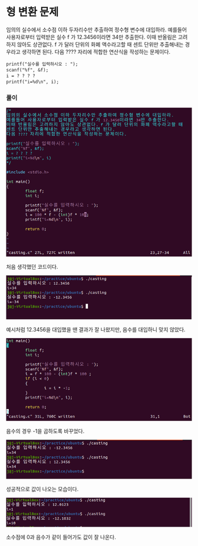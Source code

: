 # 형 변환 문제

임의의 실수에서 소수점 이하 두자리수만 추출하여 정수형 변수에 대입하라. 예를들어 사용자로부터 입력받은 실수 f 가 12.3456이라면 34만 추출한다. 이때 반올림은 고려하지 않아도 상관없다. f 가 달러 단위의 화폐 액수라고할 때 센트 단위만 추출해내는 경우라고 생각하면 된다. 다음 ???? 자리에 적합한 연산식을 작성하는 문제이다.

    printf("실수를 입력하시오 : ");
    scanf("%f", &f);
    i = ? ? ? ?
    printf("i=%d\n", i);

### 풀이

![0](/img/casting_0.PNG)

처음 생각했던 코드이다.

![1](/img/casting_1.PNG)

예시처럼 12.3456을 대입했을 땐 결과가 잘 나왔지만, 음수를 대입하니 맞지 않았다.

![2](/img/casting_3.PNG)

음수의 경우 -1을 곱하도록 바꾸었다.

![3](/img/casting_2.PNG)

성공적으로 값이 나오는 모습이다.

![4](/img/casting_4.PNG)

소수점에 0과 음수가 같이 들어가도 값이 잘 나온다.
